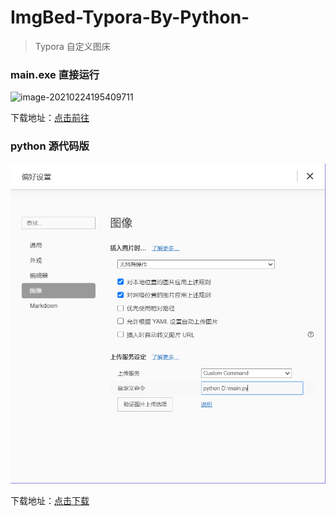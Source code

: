 # ImgBed-Typora-By-Python-
> Typora 自定义图床

### main.exe 直接运行

![image-20210224195409711](C:\Users\天琼懵\AppData\Roaming\Typora\typora-user-images\image-20210224195409711.png)

下载地址：[点击前往](https://github.com/blueweiwei/ImgBed-Typora-By-Python/releases/tag/0.0.1)

### python 源代码版

![image-20210224195224060](./img/image-20210224195224060.png)

下载地址：[点击下载](https://github.com/blueweiwei/ImgBed-Typora-By-Python/blob/main/main.py)
